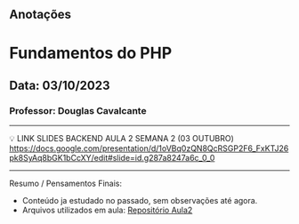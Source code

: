 ## Anotações

# Fundamentos do PHP

## Data: 03/10/2023

### Professor: Douglas Cavalcante

---

💡 LINK SLIDES BACKEND AULA 2 SEMANA 2 (03 OUTUBRO)
https://docs.google.com/presentation/d/1oVBq0zQN8QcRSGP2F6_FxKTJ26pk8SyAq8bGK1bCcXY/edit#slide=id.g287a8247a6c_0_0

---

Resumo / Pensamentos Finais:

- Conteúdo ja estudado no passado, sem observações até agora.
- Arquivos utilizados em aula: [Repositório Aula2]()
